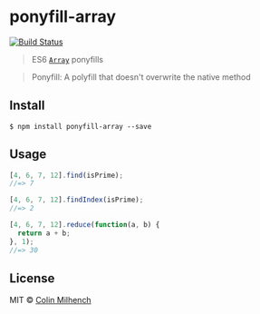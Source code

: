 # ponyfill-array 
[![Build Status](https://travis-ci.org/cmilhench/ponyfill-array.svg?branch=master)](https://travis-ci.org/cmilhench/ponyfill-array)

> ES6 [`Array`](https://developer.mozilla.org/en-US/docs/Web/JavaScript/Reference/Global_Objects/Array) ponyfills

> Ponyfill: A polyfill that doesn't overwrite the native method


## Install

```
$ npm install ponyfill-array --save
```


## Usage

```js
[4, 6, 7, 12].find(isPrime);
//=> 7
```

```js
[4, 6, 7, 12].findIndex(isPrime);
//=> 2
```

```js
[4, 6, 7, 12].reduce(function(a, b) {
  return a + b;
}, 1);
//=> 30
```

## License

MIT © [Colin Milhench](http://milhen.ch)
